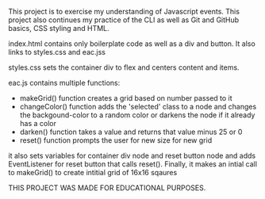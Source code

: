 This project is to exercise my understanding of Javascript events. 
This project also continues my practice of the CLI as well as Git and GitHub basics, CSS styling and HTML.

index.html contains only boilerplate code as well as a div and button. It also links to styles.css and eac.jss

styles.css sets the container div to flex and centers content and items.

eac.js contains multiple functions:
- makeGrid() function creates a grid based on number passed to it
- changeColor() function adds the 'selected' class to a node and changes the backgound-color to a random color or darkens the node if it already has a color
- darken() function takes a value and returns that value minus 25 or 0
- reset() function prompts the user for new size for new grid

it also sets variables for container div node and reset button node and adds EventListener for reset button that calls reset().
Finally, it makes an intial call to makeGrid() to create intitial grid of 16x16 sqaures

THIS PROJECT WAS MADE FOR EDUCATIONAL PURPOSES.